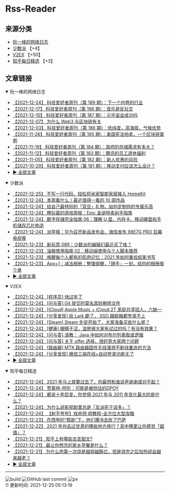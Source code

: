 # Rss-Reader

## 来源分类

* [阮一峰的网络日志](#阮一峰的网络日志)
* [少数派](#少数派) 【+4】
* [V2EX](#V2EX) 【+50】
* [知乎每日精选](#知乎每日精选) 【+3】

## 文章链接

<details open>
    <summary id="阮一峰的网络日志">
     阮一峰的网络日志
    </summary>


* [【2021-12-24】 科技爱好者周刊（第 189 期）：下一个内卷的行业](http://www.ruanyifeng.com/blog/2021/12/weekly-issue-189.html)
* [【2021-12-17】 科技爱好者周刊（第 188 期）：音乐是反社交](http://www.ruanyifeng.com/blog/2021/12/weekly-issue-188.html)
* [【2021-12-10】 科技爱好者周刊（第 187 期）：元宇宙会成功吗](http://www.ruanyifeng.com/blog/2021/12/weekly-issue-187.html)
* [【2021-12-07】 为什么 Web3 与区块链有关](http://www.ruanyifeng.com/blog/2021/12/web3.html)
* [【2021-12-03】 科技爱好者周刊（第 186 期）：低纬度，高海拔，气候优势](http://www.ruanyifeng.com/blog/2021/12/weekly-issue-186.html)
* [【2021-11-26】 科技爱好者周刊（第 185 期）：美国宪法拍卖，一个区块链案例](http://www.ruanyifeng.com/blog/2021/11/weekly-issue-185.html)
* [【2021-11-19】 科技爱好者周刊（第 184 期）：政府的存储需求有多大？](http://www.ruanyifeng.com/blog/2021/11/weekly-issue-184.html)
* [【2021-11-12】 科技爱好者周刊（第 183 期）：腾讯的员工退休福利](http://www.ruanyifeng.com/blog/2021/11/weekly-issue-183.html)
* [【2021-11-05】 科技爱好者周刊（第 182 期）：新人优惠的风险](http://www.ruanyifeng.com/blog/2021/11/weekly-issue-182.html)
* [【2021-10-29】 科技爱好者周刊（第 181 期）：移动支付应该怎么设计？](http://www.ruanyifeng.com/blog/2021/10/weekly-issue-181.html)
* [:arrow_forward: 全部文章](data/阮一峰的网络日志.md)
</details>

<details open>
    <summary id="少数派">
     少数派
    </summary>


* [【2021-12-25】 不写一行代码，轻松将米家智能家居接入 HomeKit](https://sspai.com/post/70089)
* [【2021-12-24】 本周看什么丨最近值得一看的 10 部作品](https://sspai.com/post/70587)
* [【2021-12-24】 给自己最特别的「双旦」礼物，如何定制你的专属乐高](https://sspai.com/post/70583)
* [【2021-12-24】 瞎玩菌的游戏周报：Epic 圣诞特卖剁手指南](https://sspai.com/post/70569)
* [【2021-12-24】 数字存储完全指南 06：理解 U 盘、内存卡、移动硬盘和手机储存芯片构造](https://sspai.com/post/69415)
* [【2021-12-24】 派早报：华为召开新品发布会、海信发布 98E7G PRO 巨幕电视等](https://sspai.com/post/70579)
* [【2021-12-23】 新玩意 089｜少数派的编辑们最近买了啥？](https://sspai.com/post/70570)
* [【2021-12-23】 油猴使用指南 02：移动端使用与个人脚本推荐](https://sspai.com/post/70571)
* [【2021-12-23】 唤醒每个人都有的肌肉记忆：2021 年如何重拾纸笔书写](https://sspai.com/post/70552)
* [【2021-12-23】 App+1｜减法相册：整理提醒，「随手」一划，给你的相册瘦个身](https://sspai.com/post/70391)
* [:arrow_forward: 全部文章](data/少数派.md)
</details>

<details open>
    <summary id="V2EX">
     V2EX
    </summary>


* [【2021-12-24】 [程序员] 快过年了](https://www.v2ex.com/t/824201)
* [【2021-12-24】 [问与答] Git 提交时莫名其妙删除文件](https://www.v2ex.com/t/824200)
* [【2021-12-24】 [iCloud] Apple Music + iCloud 2T 家庭共享招人，六缺一](https://www.v2ex.com/t/824199)
* [【2021-12-24】 [分享发现] 给 Lark 跪了， SSO 跟邮箱都登录不上](https://www.v2ex.com/t/824198)
* [【2021-12-24】 [Steam] Steam 冬促开始了，大家准备买些什么呢？](https://www.v2ex.com/t/824197)
* [【2021-12-24】 [健康] 眼睛干涩，湿房镜大家有试过的吗？有没有效果？](https://www.v2ex.com/t/824196)
* [【2021-12-24】 [问与答] 请教： Java 中如何对布尔列表取或逻辑](https://www.v2ex.com/t/824194)
* [【2021-12-24】 [问与答] 关于 offer 选择，很好奇大家两个问题](https://www.v2ex.com/t/824192)
* [【2021-12-24】 [路由器] MTK 路由器固件无线漫游不断线重连的方法](https://www.v2ex.com/t/824191)
* [【2021-12-24】 [分享发现] 微信三端在线+自动登录功能无了](https://www.v2ex.com/t/824190)
* [:arrow_forward: 全部文章](data/V2EX.md)
</details>

<details open>
    <summary id="知乎每日精选">
     知乎每日精选
    </summary>


* [【2021-12-24】 2021 年马上就要过去了，你最想和谁说声谢谢或对不起？](http://www.zhihu.com/question/504281925/answer/2284592881?utm_campaign=rss&utm_medium=rss&utm_source=rss&utm_content=title)
* [【2021-12-24】 贾莱特-阿伦：可能是被低估的DPOY](http://zhuanlan.zhihu.com/p/449404999?utm_campaign=rss&utm_medium=rss&utm_source=rss&utm_content=title)
* [【2021-12-24】 都说十年巨变，你觉得 2021 年与 2011 年变化最大的是什么？](http://www.zhihu.com/question/502764724/answer/2284002528?utm_campaign=rss&utm_medium=rss&utm_source=rss&utm_content=title)
* [【2021-12-24】 为什么说影视剧里总是「反派死于话多」？](http://www.zhihu.com/question/505105804/answer/2283797329?utm_campaign=rss&utm_medium=rss&utm_source=rss&utm_content=title)
* [【2021-12-24】 【射手夸夸】戏命师·烬教程-全方位大型攻略](http://zhuanlan.zhihu.com/p/354668943?utm_campaign=rss&utm_medium=rss&utm_source=rss&utm_content=title)
* [【2021-12-23】 在西甲的“帮助”下，他们爆冷击败了巴萨](http://zhuanlan.zhihu.com/p/448901585?utm_campaign=rss&utm_medium=rss&utm_source=rss&utm_content=title)
* [【2021-12-22】 2021 年你去过甘肃的哪些地方旅行？其中哪里让你感觉「超值」？](http://www.zhihu.com/question/506125268/answer/2281367685?utm_campaign=rss&utm_medium=rss&utm_source=rss&utm_content=title)
* [【2021-12-21】 知乎上有哪些古言甜文?](http://www.zhihu.com/question/415634617/answer/1634209135?utm_campaign=rss&utm_medium=rss&utm_source=rss&utm_content=title)
* [【2021-12-21】 最让你想念的家乡早餐是什么？](http://www.zhihu.com/question/431987089/answer/2278640925?utm_campaign=rss&utm_medium=rss&utm_source=rss&utm_content=title)
* [【2021-12-21】 为什么肉第一次烧是越炖越酥烂，但是烧完之后加热却会越来越老？](http://www.zhihu.com/question/504267066/answer/2276545956?utm_campaign=rss&utm_medium=rss&utm_source=rss&utm_content=title)
* [:arrow_forward: 全部文章](data/知乎每日精选.md)
</details>


---

![build](https://github.com/LikaiLee/rss-reader/workflows/rss%20reader/badge.svg)
![GitHub last commit](https://img.shields.io/github/last-commit/likailee/rss-reader)
![pv](https://pageview.vercel.app/?github_user=likailee) <br>
:alarm_clock: 更新时间: 2021-12-25 05:13:19